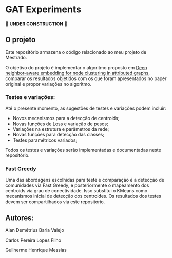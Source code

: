 # GAT Experiments

:construction: **UNDER CONSTRUCTION** :construction:

## O projeto

Este repositório armazena o código relacionado ao meu projeto de Mestrado.

O objetivo do projeto é implementar o algoritmo proposto em [Deep neighbor-aware embedding for node clustering in attributed graphs](https://www.sciencedirect.com/science/article/abs/pii/S0031320321004118), comparar os resultados objetidos com os que foram apresentados no paper original e propor variações no algoritmo.

### Testes e variações:

Até o presente momento, as sugestões de testes e variações podem incluir:

- Novos mecanismos para a detecção de centroids;
- Novas funções de Loss e variação de pesos;
- Variações na estrutura e parâmetros da rede;
- Novas funções para detecção das classes;
- Testes paramétricos variados;

Todos os testes e variações serão implementadas e documentadas neste repositório.

### Fast Greedy

Uma das abordagens escolhidas para teste e comparação é a detecção de comunidades via Fast Greedy, e posteriormente o mapeamento dos centroids via grau de conectividade. Isso substitui o KMeans como mecanismos inicial de detecção dos centroides. Os resultados dos testes devem ser compartilhados via este repositório.

## Autores:

Alan Demétrius Baria Valejo

Carlos Pereira Lopes Filho

Guilherme Henrique Messias
